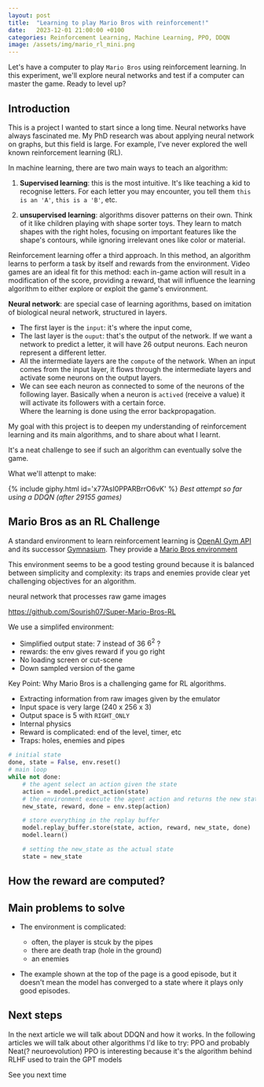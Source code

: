 ```yaml
---
layout: post
title:  "Learning to play Mario Bros with reinforcement!"
date:   2023-12-01 21:00:00 +0100
categories: Reinforcement Learning, Machine Learning, PPO, DDQN
image: /assets/img/mario_rl_mini.png
---
```


Let's have a computer to play `Mario Bros` using reinforcement learning.
In this experiment, we'll explore neural networks and test if a computer can master the game.
Ready to level up?

## Introduction

This is a project I wanted to start since a long time.
Neural networks have always fascinated me.
My PhD research was about applying neural network on graphs, but this field is large.
For example, I've never explored the well known reinforcement learning (RL).

In machine learning, there are two main ways to teach an algorithm:
1. **Supervised learning**: this is the most intuitive. 
It's like teaching a kid to recognise letters. 
For each letter you may encounter, you tell them `this is an 'A'`, `this is a 'B'`, etc.

2. **unsupervised learning**: algorithms disover patterns on their own. 
Think of it like children playing with shape sorter toys. 
They learn to match shapes with the right holes, focusing on important features like the shape's contours, while ignoring irrelevant ones like color or material.

Reinforcement learning offer a third approach. 
In this method, an algorithm learns to perform a task by itself and rewards from the environment.
Video games are an ideal fit for this method: each in-game action will result in a modification of the score, providing a reward, that will influence the learning algorithm to either explore or exploit the game's environment.

**Neural network**: are special case of learning agorithms, based on imitation of biological neural network, structured in layers.
 - The first layer is the `input`: it's where the input come,
 - The last layer is the `ouput`: that's the output of the network.
 If we want a network to predict a letter, it will have 26 output neurons. 
 Each neuron represent a different letter.
 - All the intermediate layers are the `compute` of the network. 
 When an input comes from the input layer, it flows through the intermediate layers and activate some neurons on the output layers.
 - We can see each neuron as connected to some of the neurons of the following layer.
 Basically when a neuron is `actived` (receive a value) it will activate its followers with a certain force.   
 Where the learning is done using the error backpropagation. 

My goal with this project is to deepen my understanding of reinforcement learning and its main algorithms, and to share about what I learnt.

It's a neat challenge to see if such an algorithm can eventually solve the game.

What we'll attenpt to make:

<!-- https://giphy.com/gifs/x77AsI0PPARBrrO6vK -->
{% include giphy.html id='x77AsI0PPARBrrO6vK' %}
*Best attempt so far using a DDQN (after 29155 games)*

## Mario Bros as an RL Challenge

A standard environment to learn reinforcement learning is [OpenAI Gym API](https://www.gymlibrary.dev/index.html) and its successor [Gymnasium](https://gymnasium.farama.org/).
 They provide a [Mario Bros environment](https://pypi.org/project/gym-super-mario-bros/)

This environment seems to be a good testing ground because it is balanced between simplicity and complexity: its traps and enemies provide clear yet challenging objectives for an algorithm.



neural network that processes raw game images

https://github.com/Sourish07/Super-Mario-Bros-RL


We use a simplifed environment: 
- Simplified output state: 7 instead of 36 $6^2$ ?  
- rewards: the env gives reward if you go right
- No loading screen or cut-scene
- Down sampled version of the game

Key Point: Why Mario Bros is a challenging game for RL algorithms.
- Extracting information from raw images given by the emulator
- Input space is very large (240 x 256 x 3)
- Output space is 5 with `RIGHT_ONLY`
- Internal physics
- Reward is complicated: end of the level, timer, etc 
- Traps: holes, enemies and pipes

```python
# initial state
done, state = False, env.reset()
# main loop
while not done: 
    # the agent select an action given the state
    action = model.predict_action(state)
    # the environment execute the agent action and returns the new state, the reward and if the game is over
    new_state, reward, done = env.step(action)

    # store everything in the replay buffer
    model.replay_buffer.store(state, action, reward, new_state, done)
    model.learn()

    # setting the new_state as the actual state
    state = new_state
```
## How the reward are computed?

## Main problems to solve

- The environment is complicated: 
  - often, the player is stcuk by the pipes
  - there are death trap (hole in the ground)
  - an enemies

- The example shown at the top of the page is a good episode, but it doesn't mean the model has converged to a state where it plays only good episodes. 

## Next steps

In the next article we will talk about DDQN and how it works.
In the following articles we will talk about other algorithms I'd like to try: PPO and probably Neat(? neuroevolution)
PPO is interesting because it's the algorithm behind RLHF used to train the GPT models 

See you next time